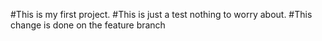 #This is my first project.
#This is just a test nothing to worry about.
#This change is done on the feature branch